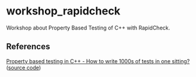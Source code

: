 # workshop_rapidcheck
Workshop about Property Based Testing of C++ with RapidCheck.

## References

[Property based testing in C++ - How to write 1000s of tests in one sitting?](https://cdn2-ecros.pl/event/codedive/files/presentations/2016/Patryk_Malek_Property_based_testing_in_cpp.pdf) ([source code](https://github.com/pmalek/rapidcheck_codedive))
